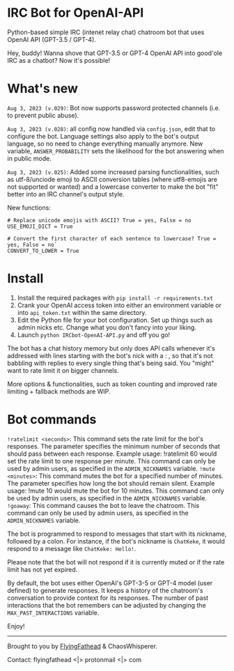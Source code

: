 # IRC Bot for OpenAI-API
Python-based simple IRC (intenet relay chat) chatroom bot that uses OpenAI API (GPT-3.5 / GPT-4).

Hey, buddy! Wanna shove that GPT-3.5 or GPT-4 OpenAI API into good'ole IRC as a chatbot? Now it's possible!

# What's new
`Aug 3, 2023 (v.029)`: Bot now supports password protected channels (i.e. to prevent public abuse).

`Aug 3, 2023 (v.028)`: all config now handled via `config.json`, edit that to configure the bot. Language settings also apply to the bot's output language, so no need to change everything manually anymore. New variable, `ANSWER_PROBABILITY` sets the likelihood for the bot answering when in public mode.

`Aug 3, 2023 (v.025)`: Added some increased parsing functionalities, such as utf-8/unciode emoji to ASCII conversion tables (where utf8-emojis are not supported or wanted) and a lowercase converter to make the bot "fit" better into an IRC channel's output style.

New functions:
```
# Replace unicode emojis with ASCII? True = yes, False = no
USE_EMOJI_DICT = True
```
```
# Convert the first character of each sentence to lowercase? True = yes, False = no`
CONVERT_TO_LOWER = True
```

# Install

1. Install the required packages with `pip install -r requirements.txt`
2. Crank your OpenAI access token into either an environment variable or into `api_token.txt` within the same directory.
3. Edit the Python file for your bot configuration. Set up things such as admin nicks etc. Change what you don't fancy into your liking.
4. Launch `python IRCbot-OpenAI-API.py` and off you go!

The bot has a chat history memory but only does API calls whenever it's addressed with lines starting with the bot's nick with a  : , so that it's not babbling with replies to every single thing that's being said. You "might" want to rate limit it on bigger channels.

More options & functionalities, such as token counting and improved rate limiting + fallback methods are WIP.

# Bot commands
`!ratelimit <seconds>`: This command sets the rate limit for the bot's responses. The <seconds> parameter specifies the minimum number of seconds that should pass between each response. Example usage: !ratelimit 60 would set the rate limit to one response per minute. This command can only be used by admin users, as specified in the `ADMIN_NICKNAMES` variable.
`!mute <minutes>`: This command mutes the bot for a specified number of minutes. The <minutes> parameter specifies how long the bot should remain silent. Example usage: !mute 10 would mute the bot for 10 minutes. This command can only be used by admin users, as specified in the `ADMIN_NICKNAMES` variable.
`!goaway`: This command causes the bot to leave the chatroom. This command can only be used by admin users, as specified in the `ADMIN_NICKNAMES` variable.

The bot is programmed to respond to messages that start with its nickname, followed by a colon. For instance, if the bot's nickname is `ChatKeke`, it would respond to a message like `ChatKeke: Hello!`.

Please note that the bot will not respond if it is currently muted or if the rate limit has not yet expired.

By default, the bot uses either OpenAI's GPT-3-5 or GPT-4 model (user defined) to generate responses. It keeps a history of the chatroom's conversation to provide context for its responses. The number of past interactions that the bot remembers can be adjusted by changing the `MAX_PAST_INTERACTIONS` variable.

Enjoy!

---
Brought to you by [FlyingFathead](https://github.com/FlyingFathead) & ChaosWhisperer. 

Contact: flyingfathead <|> protonmail <|> com
